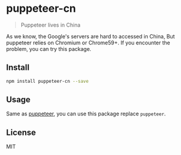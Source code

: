 # puppeteer-cn

> Puppeteer lives in China

As we know, the Google's servers are hard to accessed in China, But puppeteer relies on Chromium or Chrome59+. If you encounter the problem, you can try this package.

## Install

```bash
npm install puppeteer-cn --save
```

## Usage

Same as [puppeteer](https://github.com/GoogleChrome/puppeteer), you can use this package replace `puppeteer`.

## License

MIT
